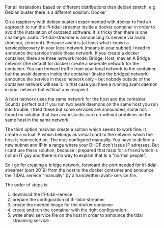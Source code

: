 For all instalations based on different distributions than debian stretch, e.g. Debian buster there is a different solution: Docker

On a raspberry with debian buster i experimented with docker to find an approach to run the ifi-tidal-streamer inside a docker container in order to avoid the installation of outdated software.
It is tricky than there is one challange: avahi. 
ifi-tidal-streamer is announcing its service via avahi (bonjour, zeroconf). Because avahi is (at least what i know) a servicediscovery in your local network (means in your subnet) i need to announce the service inside these network.
If you create a docker container, there are three network mode: Bridge, Host, mavlan 
A Bridge network (the default for docker) create a seperate network for the container. You can forward traffic from your local network to the container, but the avahi daemon inside the container (inside the bridged network) announce the service in these network only - but nobody outside of the container network will see it.
In that case you have a running avahi daemon in your network but without any recipient. 

A host network uses the same network for the host and the container. Sounds perfect but if you run two avahi daemons on the same host you run into trouble. I tried these but some services are announced, some not. 
I found no solution that two avahi stacks can run without problems on the same host in the same network. 

The third option macvlan create a soltion which seems to work fine. It create a virtual IP which belongs as virtual card to the network which the host is connected on. The mus configured manually.
You have to define a new subnet and IP in a range where your DHCP don't issue IP adresses. But i cant use these solution, because i prepared that raspi for a friend which is not an IT guy and there is no way to explain that to a "normal people".

So i go for creating a bridge network, forwoard the port needed for ifi-tidal-streamer (port 2019) from the host to the docker container and announce the TIDAL service "manually" by a handwritten avahi-service file. 

The order of steps is: 
1. download the ifi-tidal-service
2. prepare the configuration of ifi-tidal-streamer 
3. create the needed image for the docker container 
4. create and run the container with the right configuration
5. write ahavi service file on the host in order to announce the tidal streaming service 

